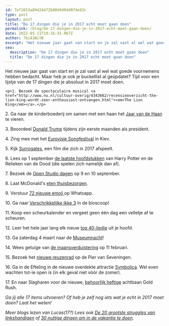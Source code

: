```yaml
---
id: 7ef2653a89424472b80d4d04d074e83c
type: post
layout: post
title: "De 17 dingen die je in 2017 echt moet gaan doen"
permalink: /blog/de-17-dingen-die-je-in-2017-echt-moet-gaan-doen/
date: 2022-05-11T19:16:41.067Z
author: 7biA1WiYB
excerpt: "Het nieuwe jaar gaat van start en je zal vast al wel wat goede voornemens hebben bedacht. Maar heb je ook je bucketlist al geüpdatet? Tijd voor een lijstje van de 17 dingen die je absoluut in 2017 moet doen.  "
seo:
  description: "De 17 dingen die je in 2017 echt moet gaan doen"
  title: "De 17 dingen die je in 2017 echt moet gaan doen"
---
```

Het nieuwe jaar gaat van start en je zal vast al wel wat goede voornemens hebben bedacht. Maar heb je ook je bucketlist al geüpdatet? Tijd voor een lijstje van de 17 dingen die je absoluut in 2017 moet doen.  

    <p>1. Bezoek de spectaculaire musical <a href="http://www.nu.nl/cultuur-overig/4343662/recensieoverzicht-the-lion-king-wordt-zeer-enthousiast-ontvangen.html"><em>The Lion King</em></a>.</p>
<p>2. Ga naar de kinderboederij om samen met een haan het <a href="http://www.catharinaweb.nl/chinese-astrologie/jaarhor.htm">Jaar van de Haan</a> te vieren. </p>
<p>3. Beoordeel <a href="https://7dagen.netlify.app/nieuws/het-takenlijstje-van-trump">Donald Trump</a> tijdens zijn eerste maanden als president.</p>
<p>4. Zing mee met het <a href="https://nl.wikipedia.org/wiki/Eurovisiesongfestival_2017">Eurovisie Songfestival</a> in Kiev.</p>
<p>5. Kijk <a href="http://www.imdb.com/title/tt0986263/" target="_blank">Surrogates</a>, een film die zich in 2017 afspeelt.</p>
<p>6. Lees op 1 september <a href="http://nl.harrypotter.wikia.com/wiki/2017" target="_blank">de laatste hoofdstukken</a> van Harry Potter en de Relieken van de Dood (die spelen zich namelijk dan af).</p>
<p>7. Bezoek de <a href="http://www.openstudiodagen.nl/" target="_blank">Open Studio dagen</a> op 9 en 10 september.</p>
<p>8. Laat McDonald's <a href="http://www.lindanieuws.nl/nieuws/mcdonalds-gaat-aan-huis-bezorgen-in-2017/" target="_blank">eten thuisbezorgen</a>.</p>
<p>9. Verstuur <a href="https://7dagen.netlify.app/lifestyle/stokoude-emoji-moma-en-gloednieuwe-op-je-mobiel">72 nieuwe emoji </a>op Whatsapp.</p>
<p>10. Ga naar <a href="https://www.youtube.com/watch?v=S7QWlBzc5Lk" target="_blank">Verschrikkelijke Ikke 3</a> in de bioscoop!</p>
<p>11. Koop een scheurkalender en vergeet geen één dag een velletje af te scheuren.</p>
<p>12. Leer het hele jaar lang elk nieuw <a href="https://www.top40.nl/">top 40-liedje</a> uit je hoofd.</p>
<p>13. Ga zaterdag 4 maart naar de <a href="http://museumnacht010.nl/" target="_blank">Museumnacht</a>!</p>
<p>14. Wees getuige van <a href="https://nl.wikipedia.org/wiki/Maansverduistering" target="_blank">de maansverduistering</a> op 11 februari.</p>
<p>15. Bezoek het <a href="http://www.skyviewdepier.nl/" target="_blank">nieuwe reuzenrad</a> op de Pier van Seveningen.</p>
<p>16. Ga in de Efteling in de nieuwe overdekte attractie <a href="https://7dagen.netlify.app/nieuws/nieuwe-efteling-attractie-duur-donker-en-magisch" target="_blank">Symbolica</a>. Wel even wachten tot-ie open is (in elk geval niet vóór de zomer).</p>
<p>17. En naar Slagharen voor de nieuwe, <a href="https://7dagen.netlify.app/nieuws/slagharen-krijgt-nieuwe-achtbaan">behoorlijk heftige</a> achtbaan Gold Rush. </p>
<p><em>Ga jij alle 17 items uitvoeren? Of heb je zelf nog iets wat je echt in 2017 moet doen? Laat het weten!</em></p>
<p><em>Meer blogs lezen van Lucas(17?) Lees ook <a href="https://7dagen.netlify.app/blog/de-20-grootste-struggles-van-linkshandigen" target="_blank">De 20 grootste struggles van linkshandigen</a> of <a href="https://7dagen.netlify.app/blog/30-nuttige-dingen-om-de-vakantie-te-doen" target="_blank">30 nuttige dingen om in de vakantie te doen</a>.</em></p>  
